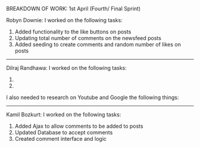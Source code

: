 BREAKDOWN OF WORK: 1st April (Fourth/ Final Sprint)

Robyn Downie: I worked on the following tasks:

1. Added functionality to the like buttons on posts
2. Updating total number of comments on the newsfeed posts
3. Added seeding to create comments and random number of likes on posts

---

Dilraj Randhawa: I worked on the following tasks:

1. 
2. 

I also needed to research on Youtube and Google the following things:



---

Kamil Bozkurt: I worked on the following tasks:

1. Added Ajax to allow comments to be added to posts
2. Updated Database to accept comments
3. Created comment interface and logic



